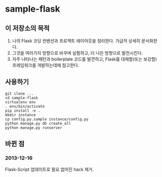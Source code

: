 sample-flask
============

## 이 저장소의 목적

1. 나의 Flask 코딩 컨벤션과 프로젝트 레이아웃을 정리한다. 가급적 상세히 문서화한다.
2. 그것을 여러가지 방향으로 바꾸며 실험하고, 더 나은 방향으로 발전시킨다.
3. 자주 나타나는 패턴과 boilerplate 코드를 발견하고, Flask를 대체할(또는 보강할) 프레임워크를 개발하는데에 참고한다.

## 사용하기

    git clone ...
    cd sample-flask
    virtualenv env
    . env/bin/activate
    pip install -e .
    mkdir instance
    cp config.py.sample instance/config.py
    python manage.py db create_all
    python manage.py runserver

## 바뀐 점

### 2013-12-16

Flask-Script 업데이트로 필요 없어진 hack 제거.

